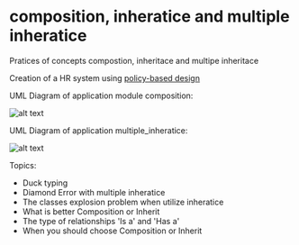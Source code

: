 # composition, inheratice and multiple inheratice

Pratices of concepts compostion, inheritace and multipe inheritace

Creation of a HR system using [policy-based design](https://en.wikipedia.org/wiki/Modern_C%2B%2B_Design#Policy-based_design)

UML Diagram of application module composition:

![alt text](https://files.realpython.com/media/ic-policy-based-composition.6e78bdb5824f.jpg)

UML Diagram of application multiple_inheratice:

![alt text](https://files.realpython.com/media/ic-inheritance-policies.0a0de2d42a25.jpg)

Topics:

<ul>
    <li> Duck typing
    <li> Diamond Error with multiple inheratice
    <li> The classes explosion problem when utilize inheratice
    <li> What is better Composition or Inherit 
    <li> The type of relationships 'Is a' and 'Has a' 
    <li> When you should choose Composition or Inherit
</ul>
